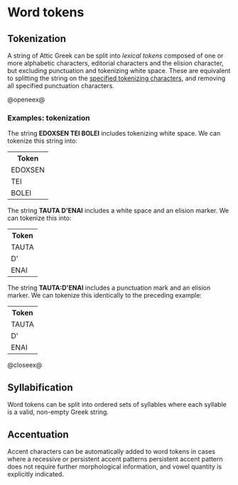 # Word tokens



## Tokenization



A string of Attic Greek can be split into *lexical tokens* composed of one or more alphabetic characters, editorial characters and the elision character, but excluding punctuation and tokenizing white space. These are equivalent to splitting the string on the [specified tokenizing characters](AtticString.html), and removing all specified punctuation characters.

@openeex@

### Examples:  tokenization

The string <strong concordion:set="#src">EDOXSEN TEI BOLEI</strong> includes tokenizing white space.  We can tokenize this string into:

<table concordion:verifyRows="#token : tokenize(#src)">
       <tr><th concordion:assertEquals="#token">Token</th></tr>
<tr><td>EDOXSEN</td></tr>
<tr><td>TEI</td></tr>
<tr><td>BOLEI</td></tr>
</table>


The string <strong concordion:set="#src">TAUTA D'ENAI</strong> includes a white space and an elision marker.  We can tokenize this into:

<table concordion:verifyRows="#token : tokenize(#src)">
       <tr><th concordion:assertEquals="#token">Token</th></tr>
<tr><td>TAUTA</td></tr>
<tr><td>D'</td></tr>
<tr><td>ENAI</td></tr>
</table>


The string <strong concordion:set="#src">TAUTA:D'ENAI</strong> includes a punctuation mark and an elision marker.  We can tokenize this identically to the preceding example:

<table concordion:verifyRows="#token : tokenize(#src)">
       <tr><th concordion:assertEquals="#token">Token</th></tr>
<tr><td>TAUTA</td></tr>
<tr><td>D'</td></tr>
<tr><td>ENAI</td></tr>
</table>


@closeex@

## Syllabification

Word tokens can be split into ordered sets of syllables where each syllable is a valid, non-empty Greek string.

## Accentuation

Accent characters can be automatically added to word tokens in cases where a recessive or persistent accent patterns persistent accent pattern does not require further morphological information, and vowel quantity is explicitly indicated.
